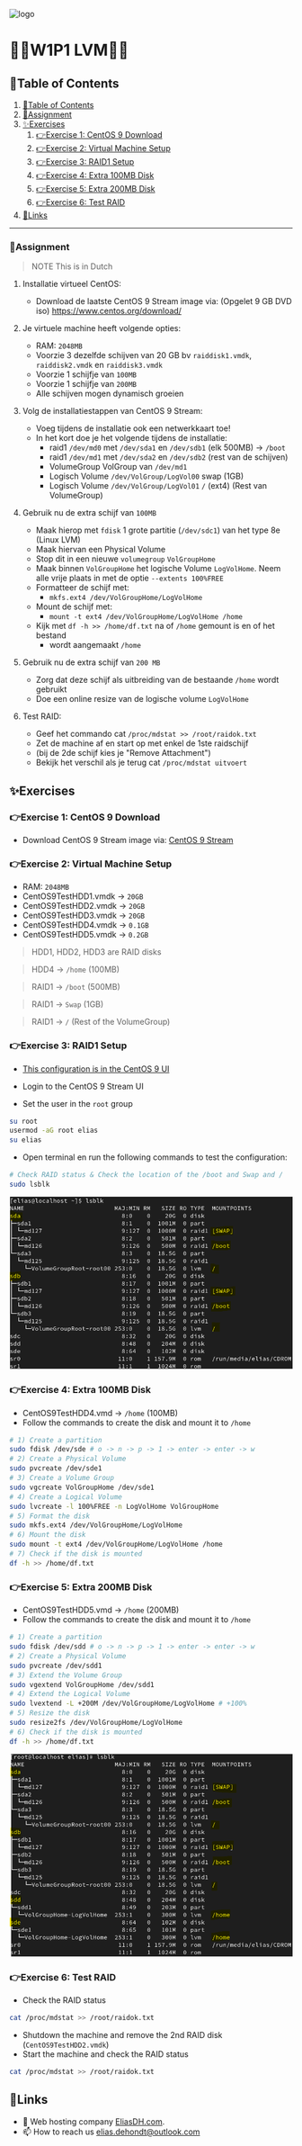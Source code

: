 ![logo](https://eliasdh.com/assets/media/images/logo-github.png)
# 💙🤍W1P1 LVM🤍💙

## 📘Table of Contents

1. [📘Table of Contents](#📘table-of-contents)
2. [📝Assignment](#📝assignment)
3. [✨Exercises](#✨exercises)
    1. [👉Exercise 1: CentOS 9 Download](#👉exercise-1-centos-9-download)
    2. [👉Exercise 2: Virtual Machine Setup](#👉exercise-2-virtual-machine-setup)
    3. [👉Exercise 3: RAID1 Setup](#👉exercise-3-raid1-setup)
    4. [👉Exercise 4: Extra 100MB Disk](#👉exercise-4-extra-100mb-disk)
    5. [👉Exercise 5: Extra 200MB Disk](#👉exercise-5-extra-200mb-disk)
    6. [👉Exercise 6: Test RAID](#👉exercise-6-test-raid)
4. [🔗Links](#🔗links)

---

### 📝Assignment 
> NOTE This is in Dutch

1. Installatie virtueel CentOS:
    - Download de laatste CentOS 9 Stream image via: (Opgelet 9 GB DVD iso) https://www.centos.org/download/

2. Je virtuele machine heeft volgende opties:
    - RAM: `2048MB`
    - Voorzie 3 dezelfde schijven van 20 GB bv `raiddisk1.vmdk`, `raiddisk2.vmdk` en `raiddisk3.vmdk`
    - Voorzie 1 schijfje van `100MB`
    - Voorzie 1 schijfje van `200MB`
    - Alle schijven mogen dynamisch groeien

3. Volg de installatiestappen van CentOS 9 Stream:
    - Voeg tijdens de installatie ook een netwerkkaart toe!
    - In het kort doe je het volgende tijdens de installatie:
        - raid1 `/dev/md0` met `/dev/sda1` en `/dev/sdb1` (elk 500MB) -> `/boot`
        - raid1 `/dev/md1` met `/dev/sda2` en `/dev/sdb2` (rest van de schijven)
        - VolumeGroup VolGroup van `/dev/md1`
        - Logisch Volume `/dev/VolGroup/LogVol00` swap (1GB)
        - Logisch Volume `/dev/VolGroup/LogVol01` `/` (ext4) (Rest van VolumeGroup)

4. Gebruik nu de extra schijf van `100MB`
    - Maak hierop met `fdisk` 1 grote partitie (`/dev/sdc1`) van het type 8e (Linux LVM)
    - Maak hiervan een Physical Volume
    - Stop dit in een nieuwe `volumegroup` `VolGroupHome`
    - Maak binnen `VolGroupHome` het logische Volume `LogVolHome`. Neem alle vrije plaats in met de optie `--extents 100%FREE`
    - Formatteer de schijf met:
        - `mkfs.ext4 /dev/VolGroupHome/LogVolHome`
    - Mount de schijf met:
        - `mount -t ext4 /dev/VolGroupHome/LogVolHome /home`
    - Kijk met `df -h >> /home/df.txt` na of `/home` gemount is en of het bestand
        - wordt aangemaakt `/home`

5. Gebruik nu de extra schijf van `200 MB`
    - Zorg dat deze schijf als uitbreiding van de bestaande `/home` wordt gebruikt
    - Doe een online resize van de logische volume `LogVolHome`

6. Test RAID:
    - Geef het commando cat `/proc/mdstat >> /root/raidok.txt`
    - Zet de machine af en start op met enkel de 1ste raidschijf
    - (bij de 2de schijf kies je "Remove Attachment")
    - Bekijk het verschil als je terug cat `/proc/mdstat uitvoert`

## ✨Exercises

### 👉Exercise 1: CentOS 9 Download

- Download CentOS 9 Stream image via: [CentOS 9 Stream](https://mirrors.centos.org/mirrorlist?path=/9-stream/BaseOS/x86_64/iso/CentOS-Stream-9-latest-x86_64-dvd1.iso&redirect=1&protocol=https)


### 👉Exercise 2: Virtual Machine Setup

- RAM: `2048MB`
- CentOS9TestHDD1.vmdk -> `20GB`
- CentOS9TestHDD2.vmdk -> `20GB`
- CentOS9TestHDD3.vmdk -> `20GB`
- CentOS9TestHDD4.vmdk -> `0.1GB`
- CentOS9TestHDD5.vmdk -> `0.2GB`

> HDD1, HDD2, HDD3 are RAID disks

> HDD4 -> `/home` (100MB)

> RAID1 -> `/boot` (500MB)

> RAID1 -> `Swap` (1GB)

> RAID1 -> `/` (Rest of the VolumeGroup)

### 👉Exercise 3: RAID1 Setup

- [This configuration is in the CentOS 9 UI](https://www.youtube.com/watch?v=4p2TH7Fwvqs)

- Login to the CentOS 9 Stream UI
- Set the user in the `root` group
```bash
su root
usermod -aG root elias
su elias
```
- Open terminal en run the following commands to test the configuration:
```bash
# Check RAID status & Check the location of the /boot and Swap and /
sudo lsblk
```

![Image](/Images/W2P1-LVM-1.png)

### 👉Exercise 4: Extra 100MB Disk

- CentOS9TestHDD4.vmd -> `/home` (100MB)
- Follow the commands to create the disk and mount it to `/home`
```bash
# 1) Create a partition
sudo fdisk /dev/sde # o -> n -> p -> 1 -> enter -> enter -> w
# 2) Create a Physical Volume
sudo pvcreate /dev/sde1
# 3) Create a Volume Group
sudo vgcreate VolGroupHome /dev/sde1
# 4) Create a Logical Volume
sudo lvcreate -l 100%FREE -n LogVolHome VolGroupHome
# 5) Format the disk
sudo mkfs.ext4 /dev/VolGroupHome/LogVolHome
# 6) Mount the disk
sudo mount -t ext4 /dev/VolGroupHome/LogVolHome /home
# 7) Check if the disk is mounted
df -h >> /home/df.txt
```

### 👉Exercise 5: Extra 200MB Disk

- CentOS9TestHDD5.vmd -> `/home` (200MB)
- Follow the commands to create the disk and mount it to `/home`
```bash
# 1) Create a partition
sudo fdisk /dev/sdd # o -> n -> p -> 1 -> enter -> enter -> w
# 2) Create a Physical Volume
sudo pvcreate /dev/sdd1
# 3) Extend the Volume Group
sudo vgextend VolGroupHome /dev/sdd1
# 4) Extend the Logical Volume
sudo lvextend -L +200M /dev/VolGroupHome/LogVolHome # +100%
# 5) Resize the disk
sudo resize2fs /dev/VolGroupHome/LogVolHome
# 6) Check if the disk is mounted
df -h >> /home/df.txt
```

![Image](/Images/W2P1-LVM-2.png)

### 👉Exercise 6: Test RAID

- Check the RAID status
```bash
cat /proc/mdstat >> /root/raidok.txt
```

- Shutdown the machine and remove the 2nd RAID disk (`CentOS9TestHDD2.vmdk`)
- Start the machine and check the RAID status
```bash
cat /proc/mdstat >> /root/raidok.txt
```

## 🔗Links
- 👯 Web hosting company [EliasDH.com](https://eliasdh.com).
- 📫 How to reach us elias.dehondt@outlook.com